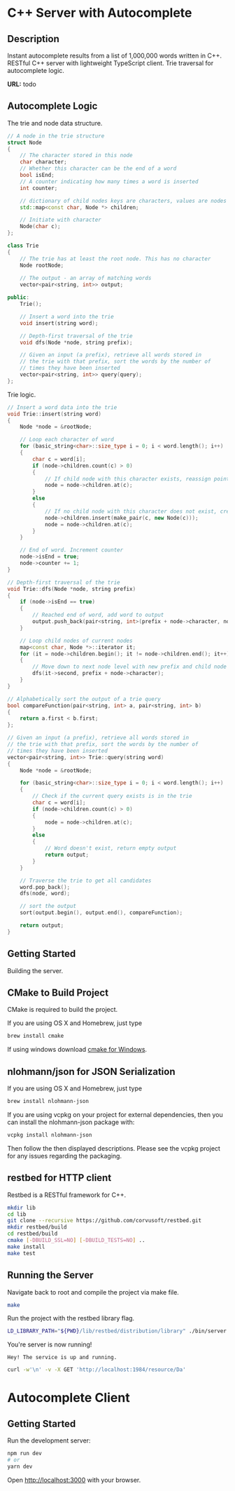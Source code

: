 # C++ Server with Autocomplete

## Description

Instant autocomplete results from a list of 1,000,000 words written in C++. 
RESTful C++ server with lightweight TypeScript client. 
Trie traversal for autocomplete logic.

**URL:** todo

## Autocomplete Logic

The trie and node data structure.

```c++
// A node in the trie structure
struct Node
{
    // The character stored in this node
    char character;
    // Whether this character can be the end of a word
    bool isEnd;
    // A counter indicating how many times a word is inserted
    int counter;

    // dictionary of child nodes keys are characters, values are nodes
    std::map<const char, Node *> children;

    // Initiate with character
    Node(char c);
};

class Trie
{
    // The trie has at least the root node. This has no character
    Node rootNode;
    
    // The output - an array of matching words
    vector<pair<string, int>> output;

public:
    Trie();

    // Insert a word into the trie
    void insert(string word);

    // Depth-first traversal of the trie
    void dfs(Node *node, string prefix);

    // Given an input (a prefix), retrieve all words stored in
    // the trie with that prefix, sort the words by the number of
    // times they have been inserted
    vector<pair<string, int>> query(query);
};
```

Trie logic.

```c++
// Insert a word data into the trie
void Trie::insert(string word)
{
    Node *node = &rootNode;

    // Loop each character of word
    for (basic_string<char>::size_type i = 0; i < word.length(); i++)
    {
        char c = word[i];
        if (node->children.count(c) > 0)
        {
            // If child node with this character exists, reassign pointer to child node
            node = node->children.at(c);
        }
        else
        {
            // If no child node with this character does not exist, create new node and reassign pointer
            node->children.insert(make_pair(c, new Node(c)));
            node = node->children.at(c);
        }
    }

    // End of word. Increment counter
    node->isEnd = true;
    node->counter += 1;
}

// Depth-first traversal of the trie
void Trie::dfs(Node *node, string prefix)
{
    if (node->isEnd == true)
    {
        // Reached end of word, add word to output
        output.push_back(pair<string, int>(prefix + node->character, node->counter));
    }

    // Loop child nodes of current nodes
    map<const char, Node *>::iterator it;
    for (it = node->children.begin(); it != node->children.end(); it++)
    {
        // Move down to next node level with new prefix and child node's character
        dfs(it->second, prefix + node->character);
    }
}

// Alphabetically sort the output of a trie query
bool compareFunction(pair<string, int> a, pair<string, int> b)
{
    return a.first < b.first;
};

// Given an input (a prefix), retrieve all words stored in
// the trie with that prefix, sort the words by the number of
// times they have been inserted
vector<pair<string, int>> Trie::query(string word)
{
    Node *node = &rootNode;

    for (basic_string<char>::size_type i = 0; i < word.length(); i++)
    {
        // Check if the current query exists is in the trie
        char c = word[i];
        if (node->children.count(c) > 0)
        {
            node = node->children.at(c);
        }
        else
        {
            // Word doesn't exist, return empty output
            return output;
        }
    }

    // Traverse the trie to get all candidates
    word.pop_back();
    dfs(node, word);

    // sort the output
    sort(output.begin(), output.end(), compareFunction);

    return output;
}
```

## Getting Started

Building the server.

## CMake to Build Project

CMake is required to build the project.

If you are using OS X and Homebrew, just type

```bash
brew install cmake
```

If using windows download [cmake for Windows](https://cmake.org/download/#latest).

## nlohmann/json for JSON Serialization

If you are using OS X and Homebrew, just type

```bash
brew install nlohmann-json
```

If you are using vcpkg on your project for external dependencies, then you can install the nlohmann-json package with:

```bash
vcpkg install nlohmann-json
```

Then follow the then displayed descriptions. Please see the vcpkg project for any issues regarding the packaging.

## restbed for HTTP client

Restbed is a RESTful framework for C++.

```bash
mkdir lib
cd lib
git clone --recursive https://github.com/corvusoft/restbed.git
mkdir restbed/build
cd restbed/build
cmake [-DBUILD_SSL=NO] [-DBUILD_TESTS=NO] ..
make install
make test
```

## Running the Server

Navigate back to root and compile the project via make file.

```bash
make
```

Run the project with the restbed library flag.

```bash
LD_LIBRARY_PATH="${PWD}/lib/restbed/distribution/library" ./bin/server
```

You're server is now running!

```console
Hey! The service is up and running.
```

```bash
curl -w'\n' -v -X GET 'http://localhost:1984/resource/Da'
```

# Autocomplete Client

## Getting Started

Run the development server:

```bash
npm run dev
# or
yarn dev
```

Open [http://localhost:3000](http://localhost:3000) with your browser.

